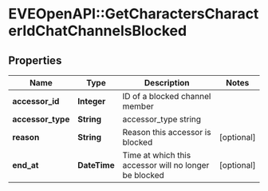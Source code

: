 # EVEOpenAPI::GetCharactersCharacterIdChatChannelsBlocked

## Properties
Name | Type | Description | Notes
------------ | ------------- | ------------- | -------------
**accessor_id** | **Integer** | ID of a blocked channel member | 
**accessor_type** | **String** | accessor_type string | 
**reason** | **String** | Reason this accessor is blocked | [optional] 
**end_at** | **DateTime** | Time at which this accessor will no longer be blocked | [optional] 



